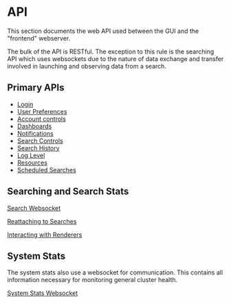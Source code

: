 # API

This section documents the web API used between the GUI and the "frontend" webserver.

The bulk of the API is RESTful. The exception to this rule is the searching API which uses websockets due to the nature of data exchange and transfer involved in launching and observing data from a search.

## Primary APIs

* [Login](login.md)
* [User Preferences](userprefs.md)
* [Account controls](account.md)
* [Dashboards](dashboards.md)
* [Notifications](notifications.md)
* [Search Controls](searchctrl.md)
* [Search History](searchhistory.md)
* [Log Level](loglevel.md)
* [Resources](resources.md)
* [Scheduled Searches](scheduledsearches.md)

## Searching and Search Stats

[Search Websocket](websocket-search.md)

[Reattaching to Searches](websocket-search-attach.md)

[Interacting with Renderers](websocket-render.md)

## System Stats

The system stats also use a websocket for communication. This contains all information necessary for monitoring general cluster health.

[System Stats Websocket](websocket-stats.md)